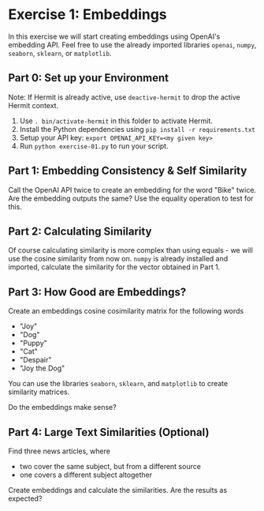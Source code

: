 # Exercise 1: Embeddings

In this exercise we will start creating embeddings using OpenAI's embedding API. Feel free to use the already imported libraries `openai`, `numpy`, `seaborn`, `sklearn`, or `matplotlib`.

## Part 0: Set up your Environment
Note: If Hermit is already active, use `deactive-hermit` to drop the active Hermit context. 

1. Use `. bin/activate-hermit` in this folder to activate Hermit.
2. Install the Python dependencies using `pip install -r requirements.txt`
3. Setup your API key: `export OPENAI_API_KEY=<my given key>`
4. Run `python exercise-01.py` to run your script.

## Part 1: Embedding Consistency & Self Similarity
Call the OpenAI API twice to create an embedding for the word "Bike" twice. Are the embedding outputs the same? Use the equality operation to test for this.

## Part 2: Calculating Similarity
Of course calculating similarity is more complex than using equals - we will use the cosine similarity from now on. `numpy` is already installed and imported, calculate the similarity for the vector obtained in Part 1.

## Part 3: How Good are Embeddings?
Create an embeddings cosine cosimilarity matrix for the following words

- "Joy"
- "Dog"
- "Puppy"
- "Cat"
- "Despair"
- "Joy the Dog"

You can use the libraries `seaborn`, `sklearn`, and `matplotlib` to create similarity matrices.

Do the embeddings make sense?

## Part 4: Large Text Similarities (Optional)
Find three news articles, where
- two cover the same subject, but from a different source
- one covers a different subject altogether

Create embeddings and calculate the similarities. Are the results as expected?
